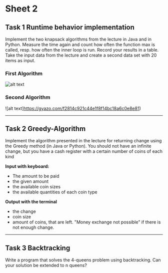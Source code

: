 # Sheet 2

## Task 1 Runtime behavior implementation
Implement the two knapsack algorithms from the lecture in Java and in Python. Measure the time again and count how often the function max is called, resp.
how often the inner loop is run. Record your results in a table. Take the input data from the lecture and create a second data set with 20 items as input.

### First Algorithm
![alt text](https://gyazo.com/9c57378d2e520c4a08c9f5191777e106)

### Second Algorithm
![alt text]https://gyazo.com/f2814c921c44e1f8f14bc18a6c0e8e81)
  
_________________________________________________________________________________________________________________________
  

## Task 2 Greedy-Algorithm
Implement the algorithm presented in the lecture for returning change using the Greedy method (in Java or Python). You should not have an infinite change, but you have a cash register with a certain number of coins of each kind

**Input with keyboard:**
* The amount to be paid
* the given amount
* the available coin sizes
* the available quantities of each coin type

**Output with the terminal**
* the change
* coin size
* amount of coins, that are left. "Money exchange not possible" if there is not enough change.
  
_________________________________________________________________________________________________________________________
  

## Task 3 Backtracking
Write a program that solves the 4-queens problem using backtracking. Can
your solution be extended to n queens?